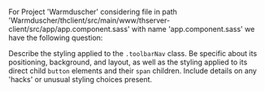 For Project 'Warmduscher' considering file in path 'Warmduscher/thclient/src/main/www/thserver-client/src/app/app.component.sass' with name 'app.component.sass' we have the following question: 

Describe the styling applied to the `.toolbarNav` class. Be specific about its positioning, background, and layout, as well as the styling applied to its direct child `button` elements and their `span` children. Include details on any 'hacks' or unusual styling choices present.